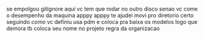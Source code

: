 se empolgou
gitignore aqui
vc tem que rodar no outro disco senao vc come o desempenho da maquina
apppy 
apppy te ajudei
movi pro diretorio certo
seguindo como vc definiu
usa pdm
e coloca pra baixa os modelos logo que demora tb
coloca seu nome no projeto regra da organizacao
